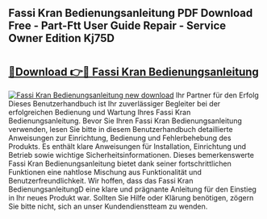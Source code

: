 ## Fassi Kran Bedienungsanleitung PDF Download Free - Part-Ftt User Guide Repair - Service Owner Edition Kj75D

# <h2><a href="http://df3gik1.blite.top/?on=Fassi+Kran+Bedienungsanleitung">🔗Download 👉🔴 Fassi Kran Bedienungsanleitung</a></h2>

[![Fassi Kran Bedienungsanleitung new download](https://i.imgur.com/lujVjoI.png)](http://df3gik1.blite.top/?on=Fassi+Kran+Bedienungsanleitung)
Ihr Partner für den Erfolg Dieses Benutzerhandbuch ist Ihr zuverlässiger Begleiter bei der erfolgreichen Bedienung und Wartung Ihres Fassi Kran Bedienungsanleitung. Bevor Sie Ihren Fassi Kran Bedienungsanleitung verwenden, lesen Sie bitte in diesem Benutzerhandbuch detaillierte Anweisungen zur Einrichtung, Bedienung und Fehlerbehebung des Produkts. Es enthält klare Anweisungen für Installation, Einrichtung und Betrieb sowie wichtige Sicherheitsinformationen. Dieses bemerkenswerte Fassi Kran Bedienungsanleitung bietet dank seiner fortschrittlichen Funktionen eine nahtlose Mischung aus Funktionalität und Benutzerfreundlichkeit. Wir hoffen, dass das Fassi Kran BedienungsanleitungD eine klare und prägnante Anleitung für den Einstieg in Ihr neues Produkt war. Sollten Sie Hilfe oder Klärung benötigen, zögern Sie bitte nicht, sich an unser Kundendienstteam zu wenden.

